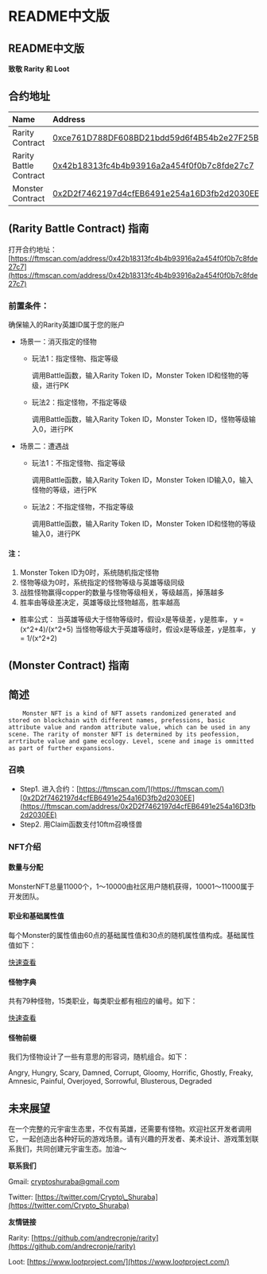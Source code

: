 # README中文版

## README中文版

**致敬 Rarity 和 Loot**

## **合约地址**

| Name | Address |
| :--- | :--- |
| Rarity Contract | [0xce761D788DF608BD21bdd59d6f4B54b2e27F25Bb](https://ftmscan.com/address/0xce761D788DF608BD21bdd59d6f4B54b2e27F25Bb) |
| Rarity Battle Contract | [0x42b18313fc4b4b93916a2a454f0f0b7c8fde27c7](https://ftmscan.com/address/0x42b18313fc4b4b93916a2a454f0f0b7c8fde27c7) |
| Monster Contract | [0x2D2f7462197d4cfEB6491e254a16D3fb2d2030EE](https://ftmscan.com/address/0x2D2f7462197d4cfEB6491e254a16D3fb2d2030EE) |

## \(Rarity Battle Contract\) 指南

打开合约地址：[https://ftmscan.com/address/0x42b18313fc4b4b93916a2a454f0f0b7c8fde27c7](https://ftmscan.com/address/0x42b18313fc4b4b93916a2a454f0f0b7c8fde27c7)

### 前置条件：

确保输入的Rarity英雄ID属于您的账户

* 场景一：消灭指定的怪物
  * 玩法1：指定怪物、指定等级

    调用Battle函数，输入Rarity Token ID，Monster Token ID和怪物的等级，进行PK

  * 玩法2：指定怪物，不指定等级

    调用Battle函数，输入Rarity Token ID，Monster Token ID，怪物等级输入0，进行PK
* 场景二：遭遇战
  * 玩法1：不指定怪物、指定等级

    调用Battle函数，输入Rarity Token ID，Monster Token ID输入0，输入怪物的等级，进行PK

  * 玩法2：不指定怪物，不指定等级

    调用Battle函数，输入Rarity Token ID，Monster Token ID和怪物的等级输入0，进行PK

#### 注：

1. Monster Token ID为0时，系统随机指定怪物
2. 怪物等级为0时，系统指定的怪物等级与英雄等级同级
3. 战胜怪物赢得copper的数量与怪物等级相关，等级越高，掉落越多
4. 胜率由等级差决定，英雄等级比怪物越高，胜率越高

* 胜率公式： 当英雄等级大于怪物等级时，假设x是等级差，y是胜率， y = \(x^2+4\)/\(x^2+5\) 当怪物等级大于英雄等级时，假设x是等级差，y是胜率， y = 1/\(x^2+2\)

## \(Monster Contract\) 指南

## 简述

```text
    Monster NFT is a kind of NFT assets randomized generated and stored on blockchain with different names, prefessions, basic attribute value and random attribute value, which can be used in any scene. The rarity of monster NFT is determined by its peofession, arrtribute value and game ecology. Level, scene and image is ommitted as part of further expansions.
```

### 召唤

* Step1. 进入合约：[https://ftmscan.com/](https://ftmscan.com/)[0x2D2f7462197d4cfEB6491e254a16D3fb2d2030EE](https://ftmscan.com/address/0x2D2f7462197d4cfEB6491e254a16D3fb2d2030EE)
* Step2. 用Claim函数支付10ftm召唤怪兽

### NFT介绍

#### 数量与分配

MonsterNFT总量11000个，1～10000由社区用户随机获得，10001～11000属于开发团队。

#### 职业和基础属性值

每个Monster的属性值由60点的基础属性值和30点的随机属性值构成。基础属性值如下：

[快速查看](https://github.com/crypto-shuraba/MonsterNFT/blob/56312831be1ccf922dde49fddcb0c283b752589e/README%2045600350dd3a4a71aaddb5cc7b5d87f7/Instantly%20View%20542f0c2db21a4273bd49d2ff81a40d13.csv)

#### 怪物字典

共有79种怪物，15类职业，每类职业都有相应的编号。如下：

[快速查看](https://github.com/crypto-shuraba/MonsterNFT/blob/56312831be1ccf922dde49fddcb0c283b752589e/README%2045600350dd3a4a71aaddb5cc7b5d87f7/Instantly%20View%20d694f54fdd854b21a9556976ca5be3c0.csv)

#### 怪物前缀

我们为怪物设计了一些有意思的形容词，随机组合。如下：

Angry, Hungry, Scary, Damned, Corrupt, Gloomy, Horrific, Ghostly, Freaky, Amnesic, Painful, Overjoyed, Sorrowful, Blusterous, Degraded

## 未来展望

在一个完整的元宇宙生态里，不仅有英雄，还需要有怪物。欢迎社区开发者调用它，一起创造出各种好玩的游戏场景。请有兴趣的开发者、美术设计、游戏策划联系我们，共同创建元宇宙生态。加油～

**联系我们**

Gmail: [cryptoshuraba@gmail.com](mailto:cryptoshuraba@gmail.com)

Twitter: [https://twitter.com/Crypto\_Shuraba](https://twitter.com/Crypto_Shuraba)

**友情链接**

Rarity: [https://github.com/andrecronje/rarity](https://github.com/andrecronje/rarity)

Loot: [https://www.lootproject.com/](https://www.lootproject.com/)



